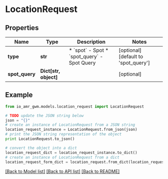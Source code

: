 # LocationRequest


## Properties
Name | Type | Description | Notes
------------ | ------------- | ------------- | -------------
**type** | **str** | * &#x60;spot&#x60; - Spot * &#x60;spot_query&#x60; - Spot Query | [optional] [default to 'spot_query']
**spot_query** | **Dict[str, object]** |  | [optional] 

## Example

```python
from io_amr_gwm.models.location_request import LocationRequest

# TODO update the JSON string below
json = "{}"
# create an instance of LocationRequest from a JSON string
location_request_instance = LocationRequest.from_json(json)
# print the JSON string representation of the object
print LocationRequest.to_json()

# convert the object into a dict
location_request_dict = location_request_instance.to_dict()
# create an instance of LocationRequest from a dict
location_request_form_dict = location_request.from_dict(location_request_dict)
```
[[Back to Model list]](../README.md#documentation-for-models) [[Back to API list]](../README.md#documentation-for-api-endpoints) [[Back to README]](../README.md)


